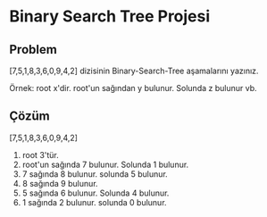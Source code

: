 # Binary Search Tree Projesi

## Problem

[7,5,1,8,3,6,0,9,4,2] dizisinin Binary-Search-Tree aşamalarını yazınız.

Örnek: root x'dir. root'un sağından y bulunur. Solunda z bulunur vb.

## Çözüm

[7,5,1,8,3,6,0,9,4,2]

1. root 3'tür.
2. root'un sağında 7 bulunur. Solunda 1 bulunur.
3. 7 sağında 8 bulunur. solunda 5 bulunur.
4. 8 sağında 9 bulunur.
5. 5 sağında 6 bulunur. Solunda 4 bulunur.
6. 1 sağında 2 bulunur. solunda 0 bulunur.
